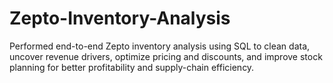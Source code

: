 # Zepto-Inventory-Analysis
Performed end-to-end Zepto inventory analysis using SQL to clean data, uncover revenue drivers, optimize pricing and discounts, and improve stock planning for better profitability and supply-chain efficiency.
